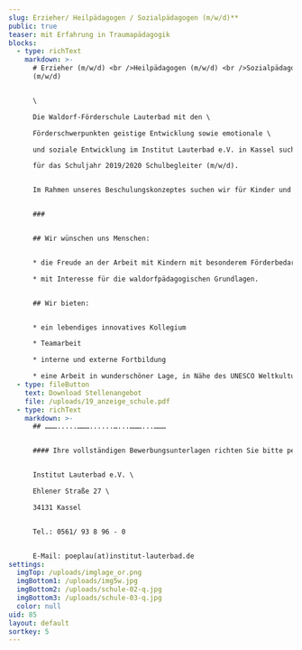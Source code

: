 ```yaml
---
slug: Erzieher/ Heilpädagogen / Sozialpädagogen (m/w/d)**
public: true
teaser: mit Erfahrung in Traumapädagogik
blocks:
  - type: richText
    markdown: >-
      # Erzieher (m/w/d) <br />Heilpädagogen (m/w/d) <br />Sozialpädagogen
      (m/w/d)


      \

      Die Waldorf-Förderschule Lauterbad mit den \

      Förderschwerpunkten geistige Entwicklung sowie emotionale \

      und soziale Entwicklung im Institut Lauterbad e.V. in Kassel sucht \

      für das Schuljahr 2019/2020 Schulbegleiter (m/w/d). 


      Im Rahmen unseres Beschulungskonzeptes suchen wir für Kinder und Jugendliche mit einem intensiven Unterstützungsbedarf im Zusammenhang mit einer bestehenden oder drohenden seelischen Behinderung wie Traumata oder psychiatrischer Problemlagen eine in dieser Tätigkeit erfahrene Persönlichkeit.


      ###  


      ## Wir wünschen uns Menschen: 


      * die Freude an der Arbeit mit Kindern mit besonderem Förderbedarf mitbringen. 

      * mit Interesse für die waldorfpädagogischen Grundlagen. 


      ## Wir bieten:


      * ein lebendiges innovatives Kollegium

      * Teamarbeit

      * interne und externe Fortbildung

      * eine Arbeit in wunderschöner Lage, in Nähe des UNESCO Weltkulturerbes
  - type: fileButton
    text: Download Stellenangebot
    file: /uploads/19_anzeige_schule.pdf
  - type: richText
    markdown: >-
      ## ……….....………......…...………...………


      #### Ihre vollständigen Bewerbungsunterlagen richten Sie bitte per Post oder als PDF an: 


      Institut Lauterbad e.V. \

      Ehlener Straße 27 \

      34131 Kassel 


      Tel.: 0561/ 93 8 96 - 0


      E-Mail: poeplau(at)institut-lauterbad.de
settings:
  imgTop: /uploads/imglage_or.png
  imgBottom1: /uploads/img5w.jpg
  imgBottom2: /uploads/schule-02-q.jpg
  imgBottom3: /uploads/schule-03-q.jpg
  color: null
uid: 85
layout: default
sortkey: 5
---
```

